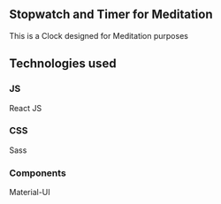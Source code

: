 ## Stopwatch and Timer for Meditation

This is a Clock designed for Meditation purposes

## Technologies used

### JS
React JS

### CSS
Sass

### Components
Material-UI 